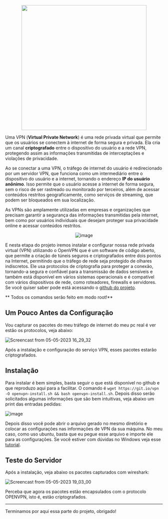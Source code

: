 
<div align = "center">

<img src=https://user-images.githubusercontent.com/104470835/233728802-87489d86-361d-486c-8199-8fc3d15ff07a.png width="400"/>

</div>

Uma VPN (**Virtual Private Network**) é uma rede privada virtual que permite que os usuários se conectem à internet de forma segura e privada. Ela cria um canal **criptografado** entre o dispositivo do usuário e a rede VPN, protegendo assim as informações transmitidas de interceptações e violações de privacidade. 

Ao se conectar a uma VPN, o tráfego de internet do usuário é redirecionado por um servidor VPN, que funciona como um intermediário entre o dispositivo do usuário e a internet, tornando o endereço **IP do usuário anônimo**. Isso permite que o usuário acesse a internet de forma segura, sem o risco de ser rastreado ou monitorado por terceiros, além de acessar conteúdos restritos geograficamente, como serviços de streaming, que podem ser bloqueados em sua localização. 

As VPNs são amplamente utilizadas em empresas e organizações que precisam garantir a segurança das informações transmitidas pela internet, bem como por usuários individuais que desejam proteger sua privacidade online e acessar conteúdos restritos.

<div align = "center">

![image](https://user-images.githubusercontent.com/104470835/236550673-de119d00-d184-433a-80cd-9e8dfabff01c.png)

</div>

E nesta etapa do projeto iremos instalar e configurar nossa rede privada virtual (VPN) utilizando o OpenVPN  que é um software de código aberto, que permite a criação de túneis seguros e criptografados entre dois pontos na Internet, permitindo que o tráfego de rede seja protegido de olhares indiscretos. Ele usa protocolos de criptografia para proteger a conexão, tornando-a segura e confiável para a transmissão de dados sensíveis e também está disponível em vários sistemas operacionais e é compatível com vários dispositivos de rede, como roteadores, firewalls e servidores. Se você quiser saber pode está acessando o [github do projeto](https://github.com/Nyr/openvpn-install).

** Todos os comandos serão feito em modo root!**


## Um Pouco Antes da Configuração

Vou capturar os pacotes do meu tráfego de internet do meu pc real é ver estão os protocolos, veja abaixo:

![Screencast from 05-05-2023 16_29_32](https://user-images.githubusercontent.com/104470835/236552702-6b5d3611-acd2-43cc-a699-d3ebaa6ffe4f.gif)

Após a instalação e configuração do serviço VPN, esses pacotes estarão criptografados.

## Instalação

Para instalar é bem simples, basta seguir o que está disponível no github e que reproduzo aqui para a facilitar. O comando é `wget https://git.io/vpn -O openvpn-install.sh && bash openvpn-install.sh`. Depois disso serão solicitados algumas informações que são bem intuitivas, veja abaixo um print das entradas pedidas:

![image](https://user-images.githubusercontent.com/104470835/236560430-f0fe8672-1394-49cf-809a-8af6619a1f89.png)

Depois disso você pode abrir o arquivo gerado no mesmo diretório e colocar as configurações nas informações de VPN da sua máquina. No meu caso, como uso ubuntu, basta que eu pegue esse arquivo e importe ele para as configurações. Se você estiver com dúvidas no Windows veja esse [tutorial](https://marcoandrade.com.br/como-configurar-uma-conexao-vpn-no-windows/).

## Teste do Servidor

Após a instalação, veja abaixo os pacotes capturados com wireshark:

![Screencast from 05-05-2023 19_03_00](https://user-images.githubusercontent.com/104470835/236576391-6b825476-e21c-4448-9081-e81022a0c4ed.gif)

Perceba que agora os pacotes estão encapsulados com o protocolo OPENVPN, isto é, estão criptografados.

---

Terminamos por aqui essa parte do projeto, obrigado!

